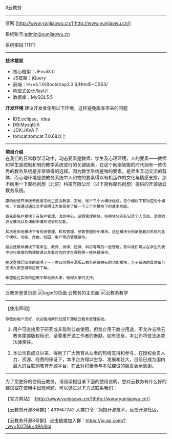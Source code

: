 #云教务
***

官网:[http://www.yunjiaowu.cn/](http://www.yunjiaowu.cn/)


系统账号:admin@yunjiaowu.cn

系统密码:111111
***

**技术框架**

* 核心框架：JFinal3.0
* JS框架：jQuery
* 前端：H+v4.1.0/Bootstrap3.3.6/Html5+CSS3/
* 响应式设计/layUI
* 数据库：MySQL5.5


**开发环境**
建议开发者使用以下环境，这样避免版本带来的问题

* IDE:eclipse，idea
* DB:Mysql5.5
* JDK:JAVA 7
* tomcat:tomcat 7.0.68以上 
  
*** 

**项目介绍**    
    在我们的日常教学活动中，动态要素是教师、学生及心理环境，人的要素——教师和学生是控制和制约教学系统进行的关键因素，在这个网络智能的时代拥有一款优秀的教务系统是非常值得的选择。因为教学系统是物的要素，是师生互动交流的载体，而心理环境是使教务系统中人和物的要素得以有机运作的文化与情感支撑，那不妨用一下摩码创想（北京）科技有限公司（以下简称摩码创想）提供的开源版云教务系统。
    
    摩码创想开源版云教务系统主要由教学、系统、账户三个大模块组成，每个模块下有对应的小模块，下面通过通过文字说明让大家简单了解一下三个大模块下的基本功能。
    
    首先是账户模块下有账户管理、消息中心、请假管理模块，各模块分别有记录个人信息、消息的收发情况以及请假申请和记录的功能。

    其次是系统模块下有系统管理、机构管理、参数管理的小模块。这些模块分别承担着对系统的各个模块、功能、角色、校园、用户等的管理操作。

    最后是教学模块下有学生、教师、排课、班课、科目等等的一些管理，其中我们可以在学生列表中进行直接的购课排课以及看对应的学生课程等一些快捷操作。
    
    在这里我们简单的说明了一下摩码创想开源版云教务系统拥有的功能模块，至于系统的具体细节还请大家去摸索应用了解。
    
    希望能在实际的应用中帮助到大家，谢谢大家的支持。
***
云教务登录页面
![login的页面](https://git.oschina.net/uploads/images/2017/0517/114352_18c43d36_1353172.png "login的页面 ")
云教务的主页面
![云教务教学](https://git.oschina.net/uploads/images/2017/0517/114118_54384c49_1353172.png "云教务教学")
***
【使用声明】 

    尊敬的用户您好，欢迎使用摩码创想开源版云教务管理系统。
 
1.  用户可直接用于研究或非盈利公益使用，但禁止用于商业用途，不允许去除云教务尾部版权标识，请尊重开源工作者的奉献，如有违反，本公司将依法追究法律责任。

2.  本公司自成立以来，得到了广大教育从业者的热情支持和参与，在授权会员人力、资源、经费的保证下，本平台方得以生存、发展和壮大，目前已成为国内最大的互联网教育开源平台，在此对积极参与本站建设的朋友表示感谢。
***

为了您更好的使用云教务，请阅读根目录下面的使用说明。您对云教务有什么好的建议或在使用中出现问题，可以通过以下方式联系我们：

【官方网站】 :[http://www.yunjiaowu.cn/](http://www.yunjiaowu.cn/)

【云教务开源8号群】：431947242 入群口令：拥抱开源技术，反馈开源社区。

【云教务开源8号群】 点击链接加入群：https://jq.qq.com/?_wv=1027&k=49A4Ibi 
***